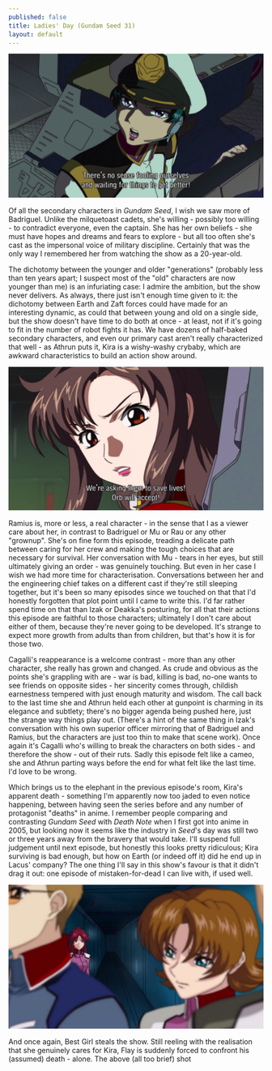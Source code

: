 ```yaml
---
published: false
title: Ladies' Day (Gundam Seed 31)
layout: default
---
```

![](/fooling.jpg)

Of all the secondary characters in *Gundam Seed*, I wish we saw more of Badriguel. Unlike the milquetoast cadets, she's willing - possibly too willing - to contradict everyone, even the captain. She has her own beliefs - she must have hopes and dreams and fears to explore - but all too often she's cast as the impersonal voice of military discipline. Certainly that was the only way I remembered her from watching the show as a 20-year-old.

The dichotomy between the younger and older "generations" (probably less than ten years apart; I suspect most of the "old" characters are now younger than me) is an infuriating case: I admire the ambition, but the show never delivers. As always, there just isn't enough time given to it: the dichotomy between Earth and Zaft forces could have made for an interesting dynamic, as could that between young and old on a single side, but the show doesn't have time to do both at once - at least, not if it's going to fit in the number of robot fights it has. We have dozens of half-baked secondary characters, and even our primary cast aren't really characterized that well - as Athrun puts it, Kira is a wishy-washy crybaby, which are awkward characteristics to build an action show around.

![](/lives.jpg)

Ramius is, more or less, a real character - in the sense that I as a viewer care about her, in contrast to Badriguel or Mu or Rau or any other "grownup". She's on fine form this episode, treading a delicate path between caring for her crew and making the tough choices that are necessary for survival. Her conversation with Mu - tears in her eyes, but still ultimately giving an order - was genuinely touching. But even in her case I wish we had more time for characterisation. Conversations between her and the engineering chief takes on a different cast if they're still sleeping together, but it's been so many episodes since we touched on that that I'd honestly forgotten that plot point until I came to write this. I'd far rather spend time on that than Izak or Deakka's posturing, for all that their actions this episode are faithful to those characters; ultimately I don't care about either of them, because they're never going to be developed. It's strange to expect more growth from adults than from children, but that's how it is for those two.

Cagalli's reappearance is a welcome contrast - more than any other character, she really has grown and changed. As crude and obvious as the points she's grappling with are - war is bad, killing is bad, no-one wants to see friends on opposite sides - her sincerity comes through, childish earnestness tempered with just enough maturity and wisdom. The call back to the last time she and Athrun held each other at gunpoint is charming in its elegance and subtlety; there's no bigger agenda being pushed here, just the strange way things play out. (There's a hint of the same thing in Izak's conversation with his own superior officer mirroring that of Badriguel and Ramius, but the characters are just too thin to make that scene work). Once again it's Cagalli who's willing to break the characters on both sides - and therefore the show - out of their ruts. Sadly this episode felt like a cameo, she and Athrun parting ways before the end for what felt like the last time. I'd love to be wrong.

Which brings us to the elephant in the previous episode's room, Kira's apparent death - something I'm apparently now too jaded to even notice happening, between having seen the series before and any number of protagonist "deaths" in anime. I remember people comparing and contrasting *Gundam Seed* with *Death Note* when I first got into anime in 2005, but looking now it seems like the industry in *Seed*'s day was still two or three years away from the bravery that would take. I'll suspend full judgement until next episode, but honestly this looks pretty ridiculous; Kira surviving is bad enough, but how on Earth (or indeed off it) did he end up in Lacus' company? The one thing I'll say in this show's favour is that it didn't drag it out: one episode of mistaken-for-dead I can live with, if used well.

![](/isolated.jpg)

And once again, Best Girl steals the show. Still reeling with the realisation that she genuinely cares for Kira, Flay is suddenly forced to confront his (assumed) death - alone. The above (all too brief) shot 